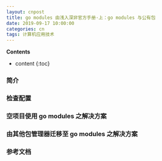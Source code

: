 ```yaml
---
layout: cnpost
title: go modules 由浅入深非官方手册·上：go modules 与公有包
date: 2019-09-17 10:00:00
categories: cn
tags: 计算机应用技术
--- 
```


__Contents__

* content
{:toc}

### 简介


### 检查配置


### 空项目使用 go modules 之解决方案



### 由其他包管理器迁移至 go modules 之解决方案



### 参考文档